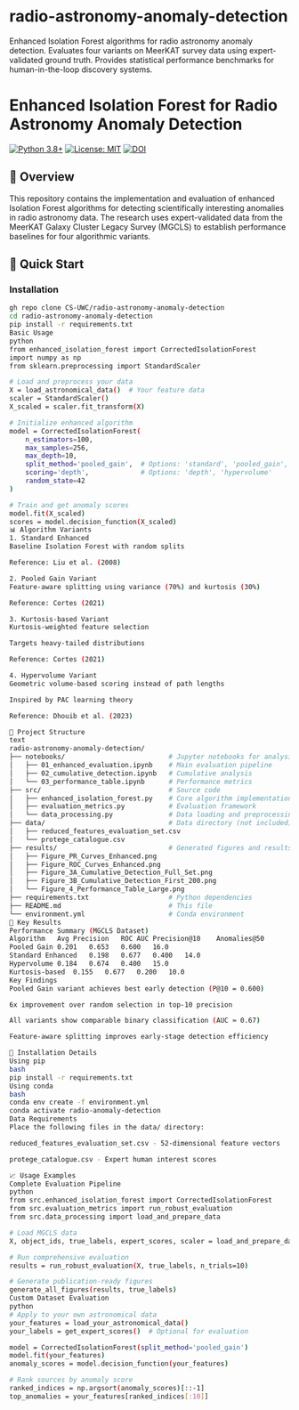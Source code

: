 # radio-astronomy-anomaly-detection
Enhanced Isolation Forest algorithms for radio astronomy anomaly detection. Evaluates four variants on MeerKAT survey data using expert-validated ground truth. Provides statistical performance benchmarks for human-in-the-loop discovery systems.
# Enhanced Isolation Forest for Radio Astronomy Anomaly Detection

[![Python 3.8+](https://img.shields.io/badge/python-3.8+-blue.svg)](https://www.python.org/downloads/)
[![License: MIT](https://img.shields.io/badge/License-MIT-yellow.svg)](https://opensource.org/licenses/MIT)
[![DOI](https://img.shields.io/badge/DOI-10.XXXX/XXXXX-blue)](https://doi.org/10.XXXX/XXXXX)

## 📖 Overview

This repository contains the implementation and evaluation of enhanced Isolation Forest algorithms for detecting scientifically interesting anomalies in radio astronomy data. The research uses expert-validated data from the MeerKAT Galaxy Cluster Legacy Survey (MGCLS) to establish performance baselines for four algorithmic variants.

## 🚀 Quick Start

### Installation
```bash
gh repo clone CS-UWC/radio-astronomy-anomaly-detection
cd radio-astronomy-anomaly-detection
pip install -r requirements.txt
Basic Usage
python
from enhanced_isolation_forest import CorrectedIsolationForest
import numpy as np
from sklearn.preprocessing import StandardScaler

# Load and preprocess your data
X = load_astronomical_data()  # Your feature data
scaler = StandardScaler()
X_scaled = scaler.fit_transform(X)

# Initialize enhanced algorithm
model = CorrectedIsolationForest(
    n_estimators=100,
    max_samples=256, 
    max_depth=10,
    split_method='pooled_gain',  # Options: 'standard', 'pooled_gain', 'kurtosis'
    scoring='depth',             # Options: 'depth', 'hypervolume'
    random_state=42
)

# Train and get anomaly scores
model.fit(X_scaled)
scores = model.decision_function(X_scaled)
📊 Algorithm Variants
1. Standard Enhanced
Baseline Isolation Forest with random splits

Reference: Liu et al. (2008)

2. Pooled Gain Variant
Feature-aware splitting using variance (70%) and kurtosis (30%)

Reference: Cortes (2021)

3. Kurtosis-based Variant
Kurtosis-weighted feature selection

Targets heavy-tailed distributions

Reference: Cortes (2021)

4. Hypervolume Variant
Geometric volume-based scoring instead of path lengths

Inspired by PAC learning theory

Reference: Dhouib et al. (2023)

📁 Project Structure
text
radio-astronomy-anomaly-detection/
├── notebooks/                          # Jupyter notebooks for analysis
│   ├── 01_enhanced_evaluation.ipynb    # Main evaluation pipeline
│   ├── 02_cumulative_detection.ipynb   # Cumulative analysis
│   └── 03_performance_table.ipynb      # Performance metrics
├── src/                                # Source code
│   ├── enhanced_isolation_forest.py    # Core algorithm implementation
│   ├── evaluation_metrics.py           # Evaluation framework
│   └── data_processing.py              # Data loading and preprocessing
├── data/                               # Data directory (not included)
│   ├── reduced_features_evaluation_set.csv
│   └── protege_catalogue.csv
├── results/                            # Generated figures and results
│   ├── Figure_PR_Curves_Enhanced.png
│   ├── Figure_ROC_Curves_Enhanced.png
│   ├── Figure_3A_Cumulative_Detection_Full_Set.png
│   ├── Figure_3B_Cumulative_Detection_First_200.png
│   └── Figure_4_Performance_Table_Large.png
├── requirements.txt                    # Python dependencies
├── README.md                           # This file
└── environment.yml                     # Conda environment
🎯 Key Results
Performance Summary (MGCLS Dataset)
Algorithm	Avg Precision	ROC AUC	Precision@10	Anomalies@50
Pooled Gain	0.201	0.653	0.600	16.0
Standard Enhanced	0.198	0.677	0.400	14.0
Hypervolume	0.184	0.674	0.400	15.0
Kurtosis-based	0.155	0.677	0.200	10.0
Key Findings
Pooled Gain variant achieves best early detection (P@10 = 0.600)

6x improvement over random selection in top-10 precision

All variants show comparable binary classification (AUC ≈ 0.67)

Feature-aware splitting improves early-stage detection efficiency

🔧 Installation Details
Using pip
bash
pip install -r requirements.txt
Using conda
bash
conda env create -f environment.yml
conda activate radio-anomaly-detection
Data Requirements
Place the following files in the data/ directory:

reduced_features_evaluation_set.csv - 52-dimensional feature vectors

protege_catalogue.csv - Expert human interest scores

📈 Usage Examples
Complete Evaluation Pipeline
python
from src.enhanced_isolation_forest import CorrectedIsolationForest
from src.evaluation_metrics import run_robust_evaluation
from src.data_processing import load_and_prepare_data

# Load MGCLS data
X, object_ids, true_labels, expert_scores, scaler = load_and_prepare_data()

# Run comprehensive evaluation
results = run_robust_evaluation(X, true_labels, n_trials=10)

# Generate publication-ready figures
generate_all_figures(results, true_labels)
Custom Dataset Evaluation
python
# Apply to your own astronomical data
your_features = load_your_astronomical_data()
your_labels = get_expert_scores()  # Optional for evaluation

model = CorrectedIsolationForest(split_method='pooled_gain')
model.fit(your_features)
anomaly_scores = model.decision_function(your_features)

# Rank sources by anomaly score
ranked_indices = np.argsort(anomaly_scores)[::-1]
top_anomalies = your_features[ranked_indices[:10]]
